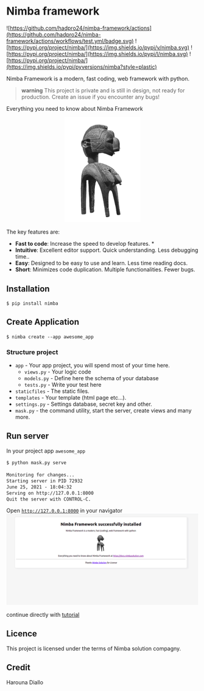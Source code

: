 # Nimba framework
![https://github.com/hadpro24/nimba-framework/actions](https://github.com/hadpro24/nimba-framework/actions/workflows/test.yml/badge.svg)
![https://pypi.org/project/nimba/](https://img.shields.io/pypi/v/nimba.svg)
![https://pypi.org/project/nimba/](https://img.shields.io/pypi/l/nimba.svg)
![https://pypi.org/project/nimba/](https://img.shields.io/pypi/pyversions/nimba?style=plastic)

Nimba Framework is a modern, fast coding, web framework with python.
> **warning** This project is private and is still in design, not ready for production. Create an issue if you encounter any bugs!

Everything you need to know about Nimba Framework

<p align="center">
  <a href="https://docs.nimbasolution.com"><img src="https://github.com/hadpro24/nimba-framework/blob/main/docs/img/nimba-logo.png?raw=true" alt="Nimba Framework" style="width: 200px;"></a>
</p>

The key features are:

* **Fast to code**: Increase the speed to develop features. *
* **Intuitive**: Excellent editor support. Quick understanding. Less debugging time..
* **Easy**: Designed to be easy to use and learn. Less time reading docs.
* **Short**: Minimizes code duplication. Multiple functionalities. Fewer bugs.

## Installation

<div class="termy">

```console
$ pip install nimba
```

</div>

## Create Application

<div class="termy">

```console
$ nimba create --app awesome_app
```

</div>

### Structure project

* `app` - Your app project, you will spend most of your time here.
    - `views.py` - Your logic code
    - `models.py` - Define here the schema of your database
    - `tests.py` - Write your test here
* `staticfiles` - The static files.
* `templates` - Your template (html page etc...).
* `settings.py` - Settings database, secret key and other.
* `mask.py` - the command utility, start the server, create views and many more.

## Run server
In your project app `awesome_app`
<div class="termy">

```console
$ python mask.py serve

Monitoring for changes...
Starting server in PID 72932
June 25, 2021 - 18:04:32
Serving on http://127.0.0.1:8000
Quit the server with CONTROL-C.
```

</div>

Open <a href="http://127.0.0.1:8000" target="_blank">`http://127.0.0.1:8000`</a> in your navigator
![Screenshot](https://github.com/hadpro24/nimba-framework/blob/main/result.png?raw=true)

continue directly with <a href="https://docs.nimbasolution.com/tutorial">tutorial</a>

## Licence

This project is licensed under the terms of Nimba solution compagny.


## Credit

Harouna Diallo
